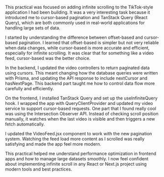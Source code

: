 This practical was focused on adding infinite scrolling to the TikTok-style application I had been building. It was a very interesting task because it introduced me to cursor-based pagination and TanStack Query (React Query), which are both commonly used in real-world applications for handling large sets of data.

I started by understanding the difference between offset-based and cursor-based pagination. I learned that offset-based is simpler but not very reliable when data changes, while cursor-based is more accurate and efficient, especially for infinite scrolling. It was clear that for something like a video feed, cursor-based was the better choice.

In the backend, I updated the video controllers to return paginated data using cursors. This meant changing how the database queries were written with Prisma, and updating the API response to include nextCursor and hasNextPage. This backend part taught me how to control data flow more carefully and efficiently.

On the frontend, I installed TanStack Query and set up the useInfiniteQuery hook. I wrapped the app with QueryClientProvider and updated my video service to support cursor-based requests. One part that I found really cool was using the Intersection Observer API. Instead of checking scroll position manually, it watches when the last video is visible and then triggers a new fetch automatically.

I updated the VideoFeed.jsx component to work with the new pagination system. Watching the feed load more content as I scrolled was really satisfying and made the app feel more modern.

This practical helped me understand performance optimization in frontend apps and how to manage large datasets smoothly. I now feel confident about implementing infinite scroll in any React or Next.js project using modern tools and best practices.